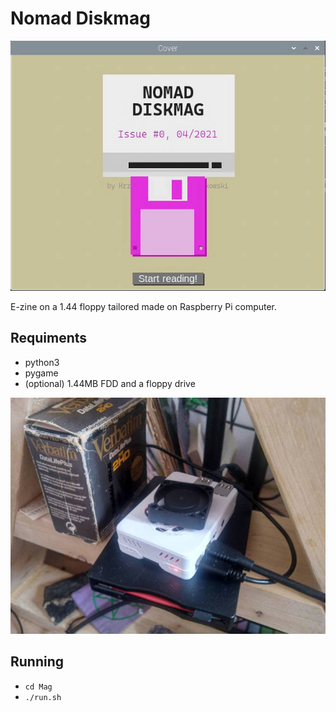 # Nomad Diskmag
![Floppy](screens/diskmag.gif)

E-zine on a 1.44 floppy tailored made on Raspberry Pi computer. 

## Requiments

- python3
- pygame
- (optional) 1.44MB FDD and a floppy drive

![Raspi](screens/raspi-fdd.jpg)

## Running

- ```cd Mag```
- ```./run.sh```